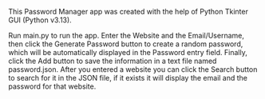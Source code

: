 This Password Manager app was created with the help of Python Tkinter GUI (Python v3.13).

Run main.py to run the app. Enter the Website and the Email/Username, then click the Generate Password button to create a random password, which will be automatically displayed in the Password entry field. Finally, click the Add button to save the information in a text file named password.json. After you entered a website you can click the Search button to search for it in the JSON file, if it exists it will display the email and the password for that website.
